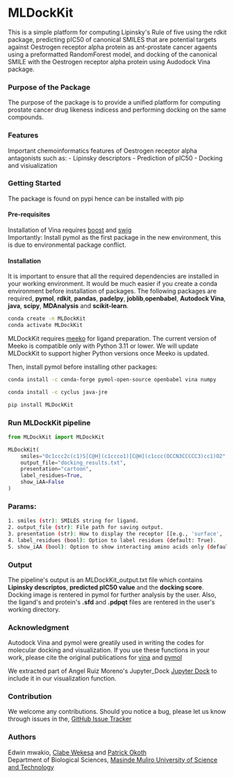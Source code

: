 # MLDockKit
This is a simple platform for computing Lipinsky's Rule of five using the rdkit package, predicting pIC50 of canonical SMILES that are potential targets against Oestrogen receptor alpha protein as ant-prostate cancer agaents using a preformatted RandomForest model, and docking of the canonical SMILE with the Oestrogen receptor alpha protein using Audodock Vina package. 
### Purpose of the Package
The purpose of the package is to provide a unified platform for computing prostate cancer drug likeness indicess and performing docking on the same compounds. 
### Features
Important chemoinformatics features of Oestrogen receptor alpha antagonists such as:
    - Lipinsky descriptors
    - Prediction of pIC50
    - Docking and visiualization 
### Getting Started
The package is found on pypi hence can be installed with pip
#### Pre-requisites
Installation of Vina requires [boost](https://www.boost.org/doc/libs/1_83_0/tools/build/doc/html/index.html#bbv2.installation) and [swig](https://www.swig.org/)  
Importantly: Install pymol as the first package in the new environment, this is due to environmental package conflict.
#### Installation
It is important to ensure that all the required dependencies are installed in your working environment. It would be much easier if you create a conda environment before installation of packages. The following packages are required, **pymol**, **rdkit**, **pandas**, **padelpy**, **joblib**,**openbabel**, **Autodock Vina**, **java**, **scipy**, **MDAnalysis** and **scikit-learn**.
```bash
conda create -n MLDockKit
conda activate MLDockKit
```
MLDockKit requires [meeko](https://github.com/forlilab/Meeko) for ligand preparation. The current version of Meeko is compatible only with Python 3.11 or lower. We will update MLDockKit to support higher Python versions once Meeko is updated.

Then, install pymol before installing other packages:
```bash
conda install -c conda-forge pymol-open-source openbabel vina numpy

conda install -c cyclus java-jre

pip install MLDockKit
```

### Run MLDockKit pipeline

```python
from MLDockKit import MLDockKit

MLDockKit(
    smiles="Oc1ccc2c(c1)S[C@H](c1ccco1)[C@H](c1ccc(OCCN3CCCCC3)cc1)O2", 
    output_file="docking_results.txt",
    presentation="cartoon", 
    label_residues=True, 
    show_iAA=False
)
```

### Params:

```bash
1. smiles (str): SMILES string for ligand.
2. output_file (str): File path for saving output.
3. presentation (str): How to display the receptor [[e.g., 'surface', 'sticks', 'spheres', 'cartoon', etc.] default: 'cartoon')].
4. label_residues (bool): Option to label residues (default: True).
5. show_iAA (bool): Option to show interacting amino acids only (default: True).
```
### Output
The pipeline's output is an MLDockKit_output.txt file which contains **Lipinsky descriptos**, **predicted pIC50 value** and the **docking score**. Docking image is rentered in pymol for further analysis by the user. Also, the ligand's and protein's **.sfd** and **.pdpqt** files are rentered in the user's working directory.

### Acknowledgment
Autodock Vina and pymol were greatily used in writing the codes for molecular docking and visualization. If you use these functions in your work, please cite the original publications for [vina](https://pubs.acs.org/doi/10.1021/acs.jcim.1c00203) and [pymol](https://citeseerx.ist.psu.edu/document?repid=rep1&type=pdf&doi=ab82608e9a44c17b60d7f908565fba628295dc72#page=44)

We extracted part of Angel Ruiz Moreno's Jupyter_Dock [Jupyter Dock](https://github.com/AngelRuizMoreno/Jupyter_Dock) to include it in our visualization function. 

### Contribution
We welcome any contributions. Should you notice a bug, please let us know through issues in the, [GitHub Issue Tracker](https://github.com/clabe-wekesa/MLDockKit/issues)

### Authors
Edwin mwakio, [Clabe Wekesa](https://www.ice.mpg.de/246268/group-members) and [Patrick Okoth](https://mmust.ac.ke/staffprofiles/index.php/dr-patrick-okoth)  
Department of Biological Sciences, [Masinde Muliro University of Science and Technology](https://www.mmust.ac.ke/)
 
